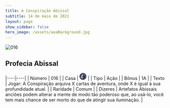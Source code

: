 ```yaml
---
title: A Conspiração Abissal
subtitle: 14 de maio de 2021
layout: page
show_sidebar: false
hero_image: /assets/aoaBackground.jpg
---
```


![016](https://cards-keyforge.s3.eu-north-1.amazonaws.com/media/pt/tac/016.png)

## Profecia Abissal

|----|----|
| Número | 016 |
| Casa | ![Conspiracy](https://raw.githubusercontent.com/cardsofkeyforge/cardsofkeyforge.github.io/master/tac/conspiracy.png "Conspiração") |
| Tipo | Ação |
| Bônus | 1A |
| Texto | Jogar: A Conspiração arquiva X cartas  de aventura, onde X é igual à sua  profundidade atual. |
| Raridade | Comum |
| Dizeres | Artefatos Abissais anciões podem alterar a mente de  modo tão poderoso que, ao usá-lo, você tem mais  chance de ser morto do que de atingir sua iluminação. |
